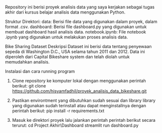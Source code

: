 Repository ini berisi proyek analisis data yang saya kerjakan sebagai tugas akhir dari kursus belajar analisis data menggunakan Python.

Struktur Direktori:
data: Berisi file data yang digunakan dalam proyek, dalam format .csv.
dashboard: Berisi file dashboard.py yang digunakan untuk membuat dashboard hasil analisis data.
notebook.ipynb: File notebook .ipynb yang digunakan untuk melakukan proses analisis data.

Bike Sharing Dataset
Deskripsi
Dataset ini berisi data tentang penyewaan sepeda di Washington D.C., USA selama tahun 2011 dan 2012. Data ini diperoleh dari Capital Bikeshare system dan telah diolah untuk memudahkan analisis.

Instalasi dan cara running program
1. Clone repository ke komputer lokal dengan menggunakan perintah berikut:
    git clone https://github.com/hisyamfadhil/proyek_analisis_data_bikeshare.git

2. Pastikan environtment yang dibutuhkan sudah sesuai dan library library yang digunakan sudah terinstall atau dapat menginstallnya dengan perintah berikut:
    pip install -r requirements.txt

3. Masuk ke direktori proyek lalu jalankan perintah perintah berikut secara terurut:
    cd Project Akhir\Dashboard
    streamlit run dashboard.py
